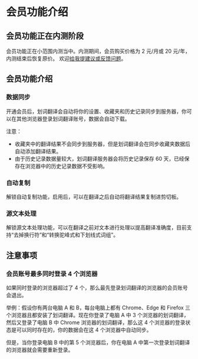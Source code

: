 # 会员功能介绍

## 会员功能正在内测阶段

会员功能正在小范围内测当中。内测期间，会员购买价格为 2 元/月或 20 元/年，内测结束后恢复原价。 欢迎[给我提建议或反馈问题](/issues.html)。

## 会员功能介绍

### 数据同步

开通会员后，划词翻译会自动将你的设置、收藏夹和历史记录同步到服务器，你可以在其他浏览器登录划词翻译账号，数据会自动下载。

注意：

- 收藏夹中的翻译结果不会同步到服务器，但是划词翻译会在同步收藏夹数据后自动添加翻译结果。
- 由于历史记录数据量较大，划词翻译服务器会将历史记录保存 60 天，已经保存在浏览器中的历史记录数据不受影响。

### 自动复制

解锁自动复制功能，启用后，可以在翻译之后自动将翻译结果复制进剪切板。

### 源文本处理

解锁源文本处理功能，可以在翻译之前对文本进行处理以提高翻译准确度，目前支持“去掉换行符”和“转换驼峰式和下划线式词组”。

## 注意事项

### 会员账号最多同时登录 4 个浏览器

如果同时登录的浏览器超过了 4 个，那么最先登录划词翻译的浏览器的会员账号会退出。

举例：假设你有两台电脑 A 和 B，每台电脑上都有 Chrome、Edge 和 Firefox 三个浏览器且都安装了划词翻译。现在你登录了电脑 A 中 3 个浏览器的划词翻译，然后又登录了电脑 B 中 Chrome 浏览器的划词翻译，那么这 4 个浏览器的登录状态是可以同时存在的，你的数据会在这 4 个浏览器中自动同步。

但是，当你登录电脑 B 中的第 5 个浏览器后，你在电脑 A 中第一次登录划词翻译的浏览器就会需要重新登录。
